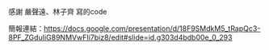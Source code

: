 感謝 嚴聲遠、林子齊 寫的code

簡報連結：https://docs.google.com/presentation/d/18F9SMdkM5_tRapQc3-8PF_ZGduIiG89NMVwFIi7biz8/edit#slide=id.g303d4bdb00e_0_293
